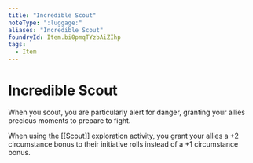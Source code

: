 ```yaml
---
title: "Incredible Scout"
noteType: ":luggage:"
aliases: "Incredible Scout"
foundryId: Item.bi0pmqTYzbAiZIhp
tags:
  - Item
---
```


# Incredible Scout

When you scout, you are particularly alert for danger, granting your allies precious moments to prepare to fight.

When using the [[Scout]] exploration activity, you grant your allies a +2 circumstance bonus to their initiative rolls instead of a +1 circumstance bonus.


